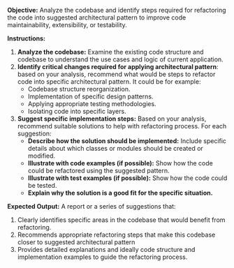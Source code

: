 **Objective:** Analyze the codebase and identify steps required for refactoring the code into suggested architectural pattern to improve code maintainability, extensibility, or testability.

**Instructions:**

1. **Analyze the codebase:**  Examine the existing code structure and codebase to understand the use cases and logic of current application.
2. **Identify critical changes required for applying architectural pattern**: based on your analysis, recommend what would be steps to refactor code into specific architectural pattern. It could be for example:
	- Codebase structure reorganization.
	- Implementation of specific design patterns.
	- Applying appropriate testing methodologies.
	- Isolating code into specific layers.
3. **Suggest specific implementation steps:** Based on your analysis, recommend suitable solutions to help with refactoring process. For each suggestion:
    - **Describe how the solution should be implemented:** Include specific details about which classes or modules should be created or modified.
    - **Illustrate with code examples (if possible):** Show how the code could be refactored using the suggested pattern.
    - **Illustrate with test examples (if possible):** Show how the code could be tested.
    - **Explain why the solution is a good fit for the specific situation.**

**Expected Output:** A report or a series of suggestions that:

1. Clearly identifies specific areas in the codebase that would benefit from refactoring.
2. Recommends appropriate refactoring steps that make this codebase closer to suggested architectural pattern
3. Provides detailed explanations and ideally code structure and implementation examples to guide the refactoring process.